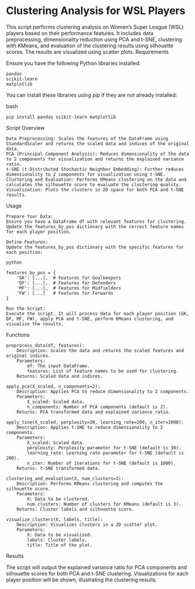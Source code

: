 # Clustering Analysis for WSL Players

This script performs clustering analysis on Women’s Super League (WSL) players based on their performance features. It includes data preprocessing, dimensionality reduction using PCA and t-SNE, clustering with KMeans, and evaluation of the clustering results using silhouette scores. The results are visualized using scatter plots.
Requirements

Ensure you have the following Python libraries installed:

    pandas
    scikit-learn
    matplotlib

You can install these libraries using pip if they are not already installed:

bash

    pip install pandas scikit-learn matplotlib

Script Overview

    Data Preprocessing: Scales the features of the DataFrame using StandardScaler and returns the scaled data and indices of the original data.
    PCA (Principal Component Analysis): Reduces dimensionality of the data to 2 components for visualization and returns the explained variance ratio.
    t-SNE (t-Distributed Stochastic Neighbor Embedding): Further reduces dimensionality to 2 components for visualization using t-SNE.
    Clustering and Evaluation: Performs KMeans clustering on the data and calculates the silhouette score to evaluate the clustering quality.
    Visualization: Plots the clusters in 2D space for both PCA and t-SNE results.

Usage

    Prepare Your Data:
    Ensure you have a DataFrame df with relevant features for clustering. Update the features_by_pos dictionary with the correct feature names for each player position.

    Define Features:
    Update the features_by_pos dictionary with the specific features for each position:

    python

    features_by_pos = {
        'GK': [...],  # Features for Goalkeepers
        'DF': [...],  # Features for Defenders
        'MF': [...],  # Features for Midfielders
        'FW': [...]   # Features for Forwards
    }

    Run the Script:
    Execute the script. It will process data for each player position (GK, DF, MF, FW), apply PCA and t-SNE, perform KMeans clustering, and visualize the results.

Functions

    preprocess_data(df, features):
        Description: Scales the data and returns the scaled features and original indices.
        Parameters:
            df: The input DataFrame.
            features: List of feature names to be used for clustering.
        Returns: Scaled data and indices.

    apply_pca(X_scaled, n_components=2):
        Description: Applies PCA to reduce dimensionality to 2 components.
        Parameters:
            X_scaled: Scaled data.
            n_components: Number of PCA components (default is 2).
        Returns: PCA transformed data and explained variance ratio.

    apply_tsne(X_scaled, perplexity=30, learning_rate=200, n_iter=1000):
        Description: Applies t-SNE to reduce dimensionality to 2 components.
        Parameters:
            X_scaled: Scaled data.
            perplexity: Perplexity parameter for t-SNE (default is 30).
            learning_rate: Learning rate parameter for t-SNE (default is 200).
            n_iter: Number of iterations for t-SNE (default is 1000).
        Returns: t-SNE transformed data.

    clustering_and_evaluation(X, num_clusters=3):
        Description: Performs KMeans clustering and computes the silhouette score.
        Parameters:
            X: Data to be clustered.
            num_clusters: Number of clusters for KMeans (default is 3).
        Returns: Cluster labels and silhouette score.

    visualize_clusters(X, labels, title):
        Description: Visualizes clusters in a 2D scatter plot.
        Parameters:
            X: Data to be visualized.
            labels: Cluster labels.
            title: Title of the plot.

Results

The script will output the explained variance ratio for PCA components and silhouette scores for both PCA and t-SNE clustering. Visualizations for each player position will be shown, illustrating the clustering results.
